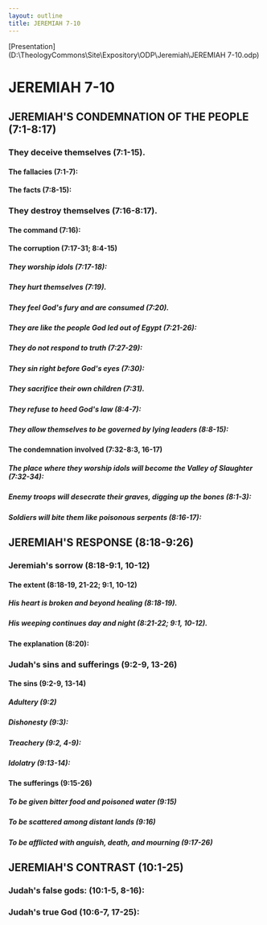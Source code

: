 ```yaml
---
layout: outline
title: JEREMIAH 7-10
---
```

[Presentation](D:\TheologyCommons\Site\Expository\ODP\Jeremiah\JEREMIAH 7-10.odp)
# JEREMIAH 7-10 
## JEREMIAH\'S CONDEMNATION OF THE PEOPLE (7:1-8:17) 
###  They deceive themselves (7:1-15). 
####  The fallacies (7:1-7): 
####  The facts (7:8-15): 
###  They destroy themselves (7:16-8:17). 
####  The command (7:16): 
####  The corruption (7:17-31; 8:4-15) 
#####  They worship idols (7:17-18): 
#####  They hurt themselves (7:19). 
#####  They feel God\'s fury and are consumed (7:20). 
#####  They are like the people God led out of Egypt (7:21-26): 
#####  They do not respond to truth (7:27-29): 
#####  They sin right before God\'s eyes (7:30): 
#####  They sacrifice their own children (7:31). 
#####  They refuse to heed God\'s law (8:4-7): 
#####  They allow themselves to be governed by lying leaders (8:8-15): 
####  The condemnation involved (7:32-8:3, 16-17) 
#####  The place where they worship idols will become the Valley of Slaughter (7:32-34): 
#####  Enemy troops will desecrate their graves, digging up the bones (8:1-3): 
#####  Soldiers will bite them like poisonous serpents (8:16-17): 
## JEREMIAH\'S RESPONSE (8:18-9:26) 
###  Jeremiah\'s sorrow (8:18-9:1, 10-12) 
####  The extent (8:18-19, 21-22; 9:1, 10-12) 
#####  His heart is broken and beyond healing (8:18-19). 
#####  His weeping continues day and night (8:21-22; 9:1, 10-12). 
####  The explanation (8:20): 
###  Judah\'s sins and sufferings (9:2-9, 13-26) 
####  The sins (9:2-9, 13-14) 
#####  Adultery (9:2) 
#####  Dishonesty (9:3): 
#####  Treachery (9:2, 4-9): 
#####  Idolatry (9:13-14): 
####  The sufferings (9:15-26) 
#####  To be given bitter food and poisoned water (9:15) 
#####  To be scattered among distant lands (9:16) 
#####  To be afflicted with anguish, death, and mourning (9:17-26) 
## JEREMIAH\'S CONTRAST (10:1-25) 
###  Judah\'s false gods: (10:1-5, 8-16): 
###  Judah\'s true God (10:6-7, 17-25): 
